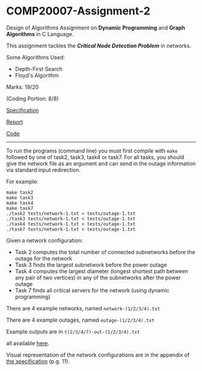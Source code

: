 # COMP20007-Assignment-2

Design of Algorithms Assignment on __Dynamic Programming__ and __Graph Algorithms__ in C Language.

This assignment tackles the __*Critical Node Detection Problem*__ in networks.

Some Algorithms Used:
  * Depth-First Search
  * Floyd's Algorithm

Marks: 19/20

(Coding Portion: 8/8)

[Specification](/assignment2.pdf) 

[Report](/Report.pdf)

[Code](/a2-skeleton)

___

To run the programs (command line) you must first compile with ```make``` followed by one of task2, task3, task4 or task7. 
For all tasks, you should give the network file as an argument and can send in the outage information via standard input redirection.

For example:
```
make task2
make task3
make task4
make task7
./task2 tests/network-1.txt < tests/outage-1.txt
./task3 tests/network-1.txt < tests/outage-1.txt
./task4 tests/network-1.txt < tests/outage-1.txt
./task7 tests/network-1.txt < tests/outage-1.txt
```

Given a network configuration:

  * Task 2 computes the total number of connected subnetworks before the outage for the network
  * Task 3 finds the largest subnetwork before the power outage
  * Task 4 computes the largest diameter (longest shortest path between any pair of two vertices) in any of the subnetworks after the power outage 
  * Task 7 finds all critical servers for the network (using dynamic programming)

There are 4 example networks, named ```network-(1/2/3/4).txt```

There are 4 example outages, named ```outage-(1/2/3/4).txt```

Example outputs are in ```t(2/3/4/7)-out-(1/2/3/4).txt```

all available [here](/a2-skeleton/tests). 


Visual representation of the network configurations are in the appendix of [the specification](/assignment2.pdf) (p.g. 11).

